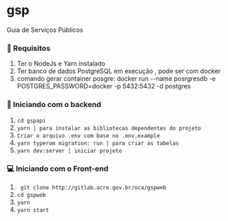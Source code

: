 # gsp
Guia de Serviços Públicos

### 🔽 Requisitos
1. Ter o NodeJs e Yarn instalado
2. Ter banco de dados PostgreSQL em execução , pode ser com docker
3. comando gerar container posgre: docker run --name posrgresdb -e POSTGRES_PASSWORD=docker -p 5432:5432 -d postgres

### :rocket: Iniciando com o backend
1. ``cd gspapi``
2. ``yarn | para instalar as bibliotecas dependentes do projeto  ``
3. ``Criar o arquivo .env com base no .env.example``
4. ``yarn typerom migration: run | para criar as tabelas ``
5. ``yarn dev:server | iniciar projeto``

### 💻 Iniciando com o Front-end
1. `` git clone http://gitlab.acre.gov.br/oca/gspweb``
2. ``cd gspweb``
3. ``yarn``
4. ``yarn start``
